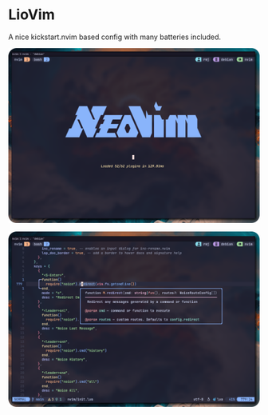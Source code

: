 # LioVim

A nice kickstart.nvim based config with many batteries included.

![Demo01](doc/demo01.png)

![Demo02](doc/demo02.png)
